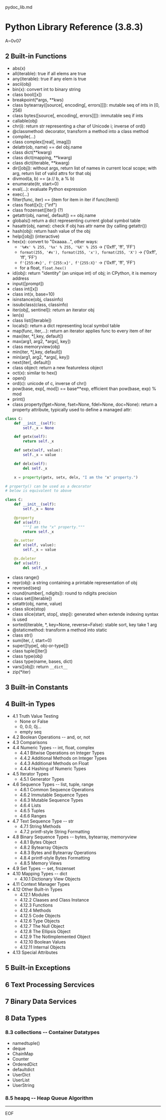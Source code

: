 pydoc_lib.md

Python Library Reference (3.8.3)
================================================================================

A~0v07

2 Built-in Functions
--------------------------------------------------------------------------------

- abs(x)
- all(iterable): true if all elems are true
- any(iterable): true if any elem is true
- ascii(obj)
- bin(x): convert int to binary string
- class bool([x])
- breakpoint(*args, **kws)
- class bytearray([source[, encoding[, errors]]]): mutable seq of ints in [0, 256)
- class bytes([source[, encoding[, errors]]]): immutable seq if ints
- callable(obj)
- chr(i): return str representing a char of Unicode i; inverse of ord()
- @classmethod: decorator, transform a method into a class method
- compile(...)
- class complex([real[, imag]])
- delattr(ob, name) == del obj.name
- class dict(**kwarg)
- class dict(mapping, **kwarg)
- class dict(iterable, **kwarg)
- dir([obj]): without args, return list of names in current local scope; with arg, return list of valid attrs for that obj
- divmod(a, b) == (a // b, a % b)
- enumerate(itr, start=0)
- eval(...): evaluate Python expression
- exec(...)
- filter(func, iter) == (item for item in iter if func(item))
- class float([x]); ("inf")
- class frozenset([iter]) (?)
- getattr(obj, name[, default]) == obj.name
- globals() return a dict representing current global symbol table
- hasattr(obj, name): check if obj has attr name (by calling getattr())
- hash(obj): return hash value of the obj
- help([obj]) (interactive)
- hex(x): convert to "0xaaaa...", other ways:
  - `'%#x' % 255, '%x' % 255, '%X' % 255` -> ('0xff', 'ff', 'FF')
  - `format(255, '#x'), format(255, 'x'), format(255, 'X')` -> ('0xff', 'ff', 'FF')
  - `f'{255:#x}', f'{255:x}', f'{255:X}'` -> ('0xff', 'ff', 'FF')
  - for a float, `float.hex()`
- id(obj): return "identity" (an unique int) of obj; in CPython, it is memory address
- input([prompt])
- class int([x])
- class int(x, base=10)
- isinstance(obj, classinfo)
- issubclass(class, classinfo)
- iter(obj[, sentinel]): return an iterator obj
- len(s)
- class list([iterable])
- locals(): return a dict representing local symbol table
- map(func, iter,...): return an iterator applies func to every item of iter
- max(iter, *[,key, default])
- max(arg1, arg2, *args[, key])
- class memoryview(obj)
- min(iter, *[,key, default])
- min(arg1, arg2, *args[, key])
- next(iter[, default])
- class object: return a new featureless object
- oct(x): similar to hex()
- open()
- ord(c): unicode of c, inverse of chr()
- pow(base, exp[, mod]) == base**exp, efficient than pow(base, exp) % mod
- print()
- class property(fget=None, fset=None, fdel=None, doc=None): return a property attribute, typically used to define a managed attr:
```py
class C:
    def __init__(self):
        self._x = None

    def getx(self):
        return self._x

    def setx(self, value):
        self._x = value

    def delx(self):
        del self._x

    x = property(getx, setx, delx, "I am the "x" property.")

# property() can be used as a decorator
# below is equivalent to above

class C:
    def __init__(self):
        self._x = None

    @property
    def x(self):
        """I am the "x" property."""
        return self._x

    @x.setter
    def x(self, value):
        self._x = value

    @x.deleter
    def x(self):
        del self._x
```

- class range()
- repr(obj): a string containing a printable representation of obj
- reversed(seq)
- round(number[, ndigits]): round to ndigits precision
- class set([iterable])
- setattr(obj, name, value)
- class slice(stop)
- class slice(start, stop[, step]): generated when extende indexing syntax is used
- sorted(iterable, *, key=None, reverse=False): stable sort, key take 1 arg
- @staticmethod: transform a method into static
- class str()
- sum(iter, /, start=0)
- super([type[, obj-or-type]])
- class tuple([iter])
- class type(obj)
- class type(name, bases, dict)
- vars([obj]): return `__dict__`
- zip(*iter)

3 Built-in Constants
--------------------------------------------------------------------------------

4 Built-in Types
--------------------------------------------------------------------------------

- 4.1 Truth Value Testing
  - None or False
  - 0, 0.0, 0j...
  - empty seq
- 4.2 Boolean Operations -- and, or, not
- 4.3 Comparisons
- 4.4 Numeric Types -- int, float, complex
  - 4.4.1 Bitwise Operations on Integer Types
  - 4.4.2 Additional Methods on Integer Types
  - 4.4.3 Additional Methods on Float
  - 4.4.4 Hashing of Numeric Types
- 4.5 Iterator Types
  - 4.5.1 Generator Types
- 4.6 Sequence Types -- list, tuple, range
  - 4.6.1 Common Sequence Operations
  - 4.6.2 Immutable Sequence Types
  - 4.6.3 Mutable Sequence Types
  - 4.6.4 Lists
  - 4.6.5 Tuples
  - 4.6.6 Ranges
- 4.7 Text Sequence Type -- str
  - 4.7.1 String Methods
  - 4.7.2 printf-style String Formatting
- 4.8 Binary Sequence Types -- bytes, bytearray, memoryview
  - 4.8.1 Bytes Object
  - 4.8.2 Bytearray Objects
  - 4.8.3 Bytes and Bytearray Operations
  - 4.8.4 printf-style Bytes Formatting
  - 4.8.5 Memory Views
- 4.9 Set Types -- set, frozenset
- 4.10 Mapping Types -- dict
  - 4.10.1 Dictionary View Objects
- 4.11 Context Manager Types
- 4.12 Other Built-in Types
  - 4.12.1 Modules
  - 4.12.2 Claases and Class Instance
  - 4.12.3 Functions
  - 4.12.4 Methods
  - 4.12.5 Code Objects
  - 4.12.6 Type Objects
  - 4.12.7 The Null Object
  - 4.12.8 The Ellipsis Object
  - 4.12.9 The NotImplemented Object
  - 4.12.10 Boolean Values
  - 4.12.11 Internal Objects
- 4.13 Special Attributes

5 Built-in Exceptions
--------------------------------------------------------------------------------

6 Text Processing Sercvices
--------------------------------------------------------------------------------

7 Binary Data Services
--------------------------------------------------------------------------------

8 Data Types
--------------------------------------------------------------------------------

### 8.3 collections -- Container Datatypes

- namedtuple()
- deque
- ChainMap
- Counter
- OrderedDict
- defaultdict
- UserDict
- UserList
- UserString

### 8.5 heapq -- Heap Queue Algorithm

--------------------------------------------------------------------------------

EOF
